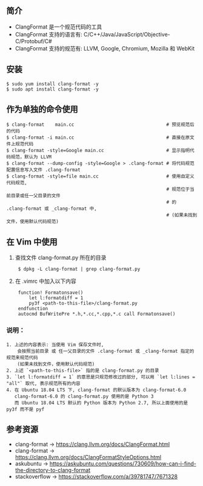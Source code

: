 
## 简介
* ClangFormat 是一个规范代码的工具
* ClangFormat 支持的语言有: C/C++/Java/JavaScript/Objective-C/Protobuf/C#
* ClangFormat 支持的规范有: LLVM, Google, Chromium, Mozilla 和 WebKit

## 安装
```
$ sudo yum install clang-format -y
$ sudo apt install clang-format -y
```

## 作为单独的命令使用
```
$ clang-format    main.cc                                  # 预览规范后的代码
$ clang-format -i main.cc                                  # 直接在原文件上规范代码
$ clang-format -style=Google main.cc                       # 显示指明代码规范，默认为 LLVM
$ clang-format --dump-config -style=Google > .clang-format # 将代码规范配置信息写入文件 .clang-format
$ clang-format -style=file main.cc                         # 使用自定义代码规范,
                                                           # 规范位于当前目录或任一父目录的文件
                                                           # 的 .clang-format 或 _clang-format 中,
                                                           # (如果未找到文件，使用默认代码规范)
```

## 在 Vim 中使用
1. 查找文件 clang-format.py 所在的目录

        $ dpkg -L clang-format | grep clang-format.py

2. 在 .vimrc 中加入以下内容

        function! Formatonsave()
            let l:formatdiff = 1
            py3f <path-to-this-file>/clang-format.py
        endfunction
        autocmd BufWritePre *.h,*.cc,*.cpp,*.c call Formatonsave()

### 说明：
```
1. 上述的内容表示: 当使用 Vim 保存文件时,
    会按照当前目录 或 任一父目录的文件 .clang-format 或 _clang-format 指定的规范来规范代码
    (如果未找到文件，使用默认代码规范)
2. 上述 `<path-to-this-file>` 指的是 clang-format.py 的目录
3. `let l:formatdiff = 1` 的意思是只规范修改过的部分, 可以用 `let l:lines = "all"` 取代, 表示规范所有的内容
4. 在 Ubuntu 18.04 LTS 下, clang-format 的默认版本为 clang-format-6.0
   clang-format-6.0 的 clang-format.py 使用的是 Python 3
   而 Ubuntu 18.04 LTS 默认的 Python 版本为 Python 2.7, 所以上面使用的是 py3f 而不是 pyf
```

## 参考资源
* clang-format  -> https://clang.llvm.org/docs/ClangFormat.html
* clang-format  -> https://clang.llvm.org/docs/ClangFormatStyleOptions.html
* askubuntu     -> https://askubuntu.com/questions/730609/how-can-i-find-the-directory-to-clang-format
* stackoverflow -> https://stackoverflow.com/a/39781747/7671328

